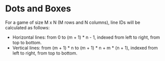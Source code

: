 # Dots and Boxes
For a game of size M x N (M rows and N columns), line IDs will be calculated as follows:
- Horizontal lines: from 0 to (m + 1) * n - 1, indexed from left to right, from top to bottom.
- Vertical lines: from (m + 1) * n to (m + 1) * n + m * (n + 1), indexed from left to right, from top to bottom.
